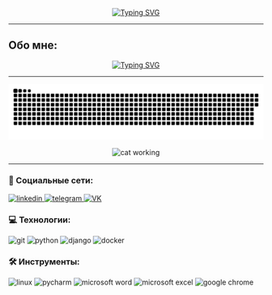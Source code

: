 
<p align="center">
<a href="https://git.io/typing-svg"><img src="https://readme-typing-svg.demolab.com?font=Rubik+Glitch+Pop&size=30&pause=1000&color=07B636&background=000000BD&center=true&vCenter=true&random=false&width=435&lines=%D0%9F%D1%80%D0%B8%D0%B2%D0%B5%D1%82;%D0%9C%D0%B5%D0%BD%D1%8F+%D0%B7%D0%BE%D0%B2%D1%83%D1%82+%D0%A1%D0%B2%D1%8F%D1%82%D0%BE%D1%81%D0%BB%D0%B0%D0%B2!" alt="Typing SVG" /></a>
</p>

___

## Обо мне:

<p align="center">
<a href="https://git.io/typing-svg"><img src="https://readme-typing-svg.demolab.com?font=Roboto&size=14&duration=1500&pause=500&color=FFFFFF&background=000000&multiline=true&repeat=false&random=false&width=820&height=100&lines=%D0%AF+%D0%BD%D0%B0%D1%87%D0%B8%D0%BD%D0%B0%D1%8E%D1%89%D0%B8%D0%B9+Python+%D1%80%D0%B0%D0%B7%D1%80%D0%B0%D0%B1%D0%BE%D1%82%D1%87%D0%B8%D0%BA.;+%D0%A1+%D0%B4%D0%B5%D1%82%D1%81%D1%82%D0%B2%D0%B0+%D0%B8%D0%BD%D1%82%D0%B5%D1%80%D0%B5%D1%81%D0%BE%D0%B2%D0%B0%D0%BB%D0%BE+%D0%BF%D1%80%D0%BE%D0%B3%D1%80%D0%B0%D0%BC%D0%BC%D0%B8%D1%80%D0%BE%D0%B2%D0%B0%D0%BD%D0%B8%D0%B5+%D0%B8+%D0%B2+27+%D0%BB%D0%B5%D1%82+%D0%BD%D0%B0%D0%BA%D0%BE%D0%BD%D0%B5%D1%86+%D1%80%D0%B5%D1%88%D0%B8%D0%BB+%D1%81%D0%BC%D0%B5%D0%BD%D0%B8%D1%82%D1%8C+%D0%BD%D0%B0%D0%BF%D1%80%D0%B0%D0%B2%D0%BB%D0%B5%D0%BD%D0%B8%D0%B5.+;%D0%9F%D1%80%D0%BE%D1%88%D0%B5%D0%BB+%D0%BD%D0%B5%D1%81%D0%BA%D0%BE%D0%BB%D1%8C%D0%BA%D0%BE+%D0%BA%D1%83%D1%80%D1%81%D0%BE%D0%B2+%D0%BF%D0%BE+Python+%D1%80%D0%B0%D0%B7%D1%80%D0%B0%D0%B1%D0%BE%D1%82%D0%BA%D0%B5+%D0%B8+%D1%81%D0%BC%D0%B5%D0%B6%D0%BD%D1%8B%D0%BC+%D0%BE%D0%B1%D0%BB%D0%B0%D1%81%D1%82%D1%8F%D0%BC.+%D0%A1%D0%B5%D0%B9%D1%87%D0%B0%D1%81+%D0%B0%D0%BA%D1%82%D0%B8%D0%B2%D0%BD%D0%BE+%D1%80%D0%B0%D0%B7%D0%B2%D0%B8%D0%B2%D0%B0%D1%8E%D1%81%D1%8C+%D0%B2+%D1%8D%D1%82%D0%BE%D0%BC+%D0%BD%D0%B0%D0%BF%D1%80%D0%B0%D0%B2%D0%BB%D0%B5%D0%BD%D0%B8%D0%B8.;+%D0%98%D1%89%D1%83+%D0%B4%D0%BB%D1%8F+%D1%81%D0%B5%D0%B1%D1%8F+%D0%B2%D0%BE%D0%B7%D0%BC%D0%BE%D0%B6%D0%BD%D0%BE%D1%81%D1%82%D0%B8+%D0%BF%D0%BE%D1%80%D0%B0%D0%B1%D0%BE%D1%82%D0%B0%D1%82%D1%8C+%D0%B2+%D0%BA%D0%BE%D0%BC%D0%B0%D0%BD%D0%B4%D0%B5+%D0%BD%D0%B0%D0%B4+%D1%80%D0%B5%D0%B0%D0%BB%D1%8C%D0%BD%D1%8B%D0%BC%D0%B8+%D0%BF%D1%80%D0%BE%D0%B5%D0%BA%D1%82%D0%B0%D0%BC%D0%B8." alt="Typing SVG" /></a>
</p>

___

<p align="center">
 <img width="600" src="assets/github-snake.svg" alt="snake"/>
</p>


<p align="center">
 <img width="300" height="300" src="https://media1.tenor.com/m/fRwU2Z3GKtgAAAAd/busy-working.gif" alt="cat working"/>
</p>

___
### 🤝 Социальные сети:
  <div id="badges">
    <a href="https://www.linkedin.com/in/svyatoslav-rozhdestvenskiy/" target="_blank">
      <img src="https://cdn-icons-png.flaticon.com/512/2504/2504799.png" width="40" height="40" alt="linkedin" />
    </a>
    <a href="https://t.me/S_rozhd" target="_blank">
      <img src="https://cdn-icons-png.flaticon.com/512/2111/2111646.png" width="40" height="40" alt="telegram" />
    </a>
    <a href="https://vk.com/id38740240" target="_blank">
      <img src="https://cdn-icons-png.flaticon.com/512/145/145813.png" width="40" height="40" alt="VK"/>
    </a>
  </div>

### 💻 Технологии:

<div>
  <img src="https://cdn.icon-icons.com/icons2/3053/PNG/512/git_macos_bigsur_icon_190141.png" title="git" alt="git" width="40" height="40"/>
  <img src="https://cdn.icon-icons.com/icons2/2699/PNG/512/python_logo_icon_168886.png" title="python" alt="python" width="40" height="40"/>
  <img src="https://cdn.icon-icons.com/icons2/512/PNG/512/prog-django_icon-icons.com_50802.png" title="django" alt="django" width="40" height="40"/>
  <img src="https://cdn.icon-icons.com/icons2/2415/PNG/512/docker_plain_logo_icon_146554.png" title="docker" alt="docker" width="40" height="50"/>
</div>

### 🛠 Инструменты:
<div>
<img src="https://cdn.icon-icons.com/icons2/2699/PNG/512/linux_logo_icon_168243.png" title="linux" alt="linux" width="40" height="40"/>
<img src="https://cdn.icon-icons.com/icons2/3053/PNG/512/intellij_pycharm_macos_bigsur_icon_190055.png" title="pycharm" alt="pycharm" width="40" height="40"/>
<img src="https://cdn.icon-icons.com/icons2/2397/PNG/512/microsoft_office_word_logo_icon_145724.png" title="microsoft word" alt="microsoft word" width="40" height="40"/>
<img src="https://cdn.icon-icons.com/icons2/2397/PNG/512/microsoft_office_excel_logo_icon_145720.png" title="microsoft excel" alt="microsoft excel" width="40" height="40"/>
<img src="https://cdn.icon-icons.com/icons2/1508/PNG/512/googlechrome_103832.png" title="google chrome" alt="google chrome" width="40" height="40"/>
</div>
